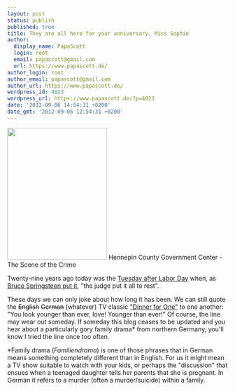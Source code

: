```yaml
---
layout: post
status: publish
published: true
title: They are all here for your anniversary, Miss Sophie
author:
  display_name: PapaScott
  login: root
  email: papascott@gmail.com
  url: https://www.papascott.de/
author_login: root
author_email: papascott@gmail.com
author_url: https://www.papascott.de/
wordpress_id: 4823
wordpress_url: https://www.papascott.de/?p=4823
date: '2012-09-06 14:54:31 +0200'
date_gmt: '2012-09-06 12:54:31 +0200'
---
```

<p><a href="/wordpress/wp-content/uploads/2012/09/Hennepin_County_Government_Center.jpg"><img src="https://res.cloudinary.com/papascott/image/upload/wordpress/wp-content/uploads/2012/09/Hennepin_County_Government_Center-228x300.jpg" alt="" title="Hennepin_County_Government_Center.jpg" width="228" height="300" class="size-medium wp-image-4822" /></a> Hennepin County Government Center - The Scene of the Crime</p>
<p>Twenty-nine years ago today was the <a href="/archives/2000/09/06/">Tuesday after Labor Day</a> when, as <a href="http://brucespringsteen.net/songs/the-river">Bruce Springsteen put it</a>, "the judge put it all to rest".</p>
<p>These days we can only joke about how long it has been. We can still quote the <s>English</s> <s>German</s> (whatever) TV classic <a href="http://en.wikipedia.org/wiki/Dinner_for_One">"Dinner for One"</a> to one another: "You look younger than ever, love! Younger than ever!" Of course, the line may wear out someday. If someday this blog ceases to be updated and you hear about a particularly gory family drama* from northern Germany, you'll know I tried the line once too often.</p>
<p>*Family drama (<em>Familiendrama</em>) is one of those phrases that in German means something completely different than in English. For us it might mean a TV show suitable to watch with your kids, or perhaps the "discussion" that ensues when a teenaged daughter tells her parents that she is pregnant. In German it refers to a murder (often a murder/suicide) within a family.</p>
